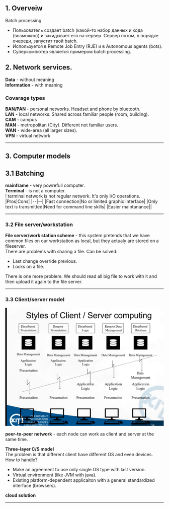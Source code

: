 ## 1. Overveiw
Batch processing
* Пользователь создает batch (какой-то набор данных и кода (возможно)) и закидывает его на сервер. Сервер потом, в порядке очереди, запустит твой batch.
* Используется в Remote Job Entry (RJE) и в Autonomous agents (bots).
* Суперкомпютер является примером batch processing.

## 2. Network services.
**Data** - without meaning<br>
**Information** - with meaning<br> 

### Covarage types
**BAN/PAN** - personal networks. Headset and phone by bluetooth.<br>
**LAN** - local networks. Shared across familiar people (room, building).<br>
**CAM** - campus<br>
**MAN** - metropolitan (City). Different not familiar users.<br>
**WAN** - wide-area (all larger sizes).<br>
**VPN** - virtual network<br>

***
## 3. Computer models

## 3.1 Batching
**mainframe** - very powrefull computer.<br>
**Terminal** - is not a computer. <br>
! terminal network is not regular network. It's only I/O operations.<br>
|Pros|Cons|
|--|--|
|Fast connection|No or limited graphic interface|
|Only text is transmitted|Need for command line skills|
|Easier maintanance||
***
### 3.2 File server/workstation
**File server/work station scheme** - this system pretends that we have common files on our workstation as local, but they actualy are stored on a fileserver.<br>
There are problems with sharing a file. Can be solved:<br>
- Last change override previous.
- Locks on a file.

There is one more problem. We should read all big file to work with it and then upload it again to the file server.
***
### 3.3 Client/server model
![asdf](1.png)

**peer-to-peer network** - each node can work as client and server at the same time.

**Three-layer C/S model**<br>
The problem is that different client have different OS and even devices.<br>
How to handle?<br>
- Make an agreement to use only single OS type with last version.
- Virtual environment (like JVM with java).
- Existing platform-dependent applicaiton with a general standardized interface (browsers).

**cloud solution**
***
